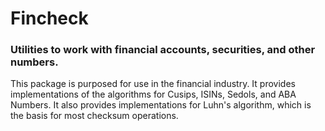 # Fincheck

### Utilities to work with financial accounts, securities, and other numbers.

This package is purposed for use in the financial industry. It provides implementations of the algorithms for Cusips, ISINs, Sedols, and ABA Numbers. It also provides implementations for Luhn's algorithm, which is the basis for most checksum operations.



